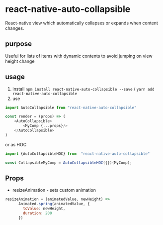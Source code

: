 # react-native-auto-collapsible
React-native view which automatically collapses or expands when content changes.

## purpose
Useful for lists of items with dynamic contents to avoid jumping on view height change

## usage
1) install `npm install react-native-auto-collapsible --save` / `yarn add react-native-auto-collapsible`
2) use

```javascript
import AutoCollapsible from "react-native-auto-collapsible"

const render = (props) => (
    <AutoCollapsible>
        <MyComp {...props}/>
    </AutoCollapsible>
)
```

or as HOC
```javascript
import {AutoCollapsibleHOC} from  "react-native-auto-collapsible"

const CollapsibleMyComp = AutoCollapsibleHOC({})(MyComp);
```

## Props
- resizeAnimation - sets custom animation
```javascript
resizeAnimation = (animatedValue, newHeight) =>
      Animated.spring(animatedValue, {
        toValue: newHeight,
        duration: 200
      })
```




